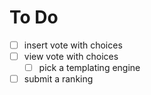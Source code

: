 # To Do

- [ ] insert vote with choices
- [ ] view vote with choices
  - [ ] pick a templating engine
- [ ] submit a ranking
